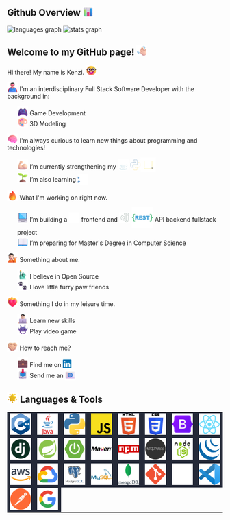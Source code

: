 ## Github Overview <img src="assets\emojis\Bar Chart.png" alt="Bar Chart" width="25" height="25" style="vertical-align: -3px;"/></h2>
<img src="https://github-readme-stats.vercel.app/api/top-langs?username=kenzilai&theme=react&hide_border=true&hide_title=true&card_width=300&layout=donut&langs_count=6" height="280" alt="languages graph" />
<img src="https://github-readme-stats.vercel.app/api?&username=kenzilai&theme=react&hide_border=true&hide_title=true&card_width=300&show_icons=true&include_all_commits=true&rank_icon=github" height="200" alt="stats graph" />

## Welcome to my GitHub page! <img src="assets\emojis\Waving Hand Light Skin Tone.png" alt="Waving Hand Light Skin Tone" width="25" height="25" style="vertical-align: -2px;"/>

Hi there! My name is Kenzi. <img src="assets\emojis\Nerd Face.png" alt="Nerd Face" width="25" height="25" style="vertical-align: -3px;"/>

<img src="assets\emojis\Man Superhero Light Skin Tone.png" alt="Superhero Light Skin Tone" width="25" height="25" style="vertical-align: -3px;"/>
I'm an interdisciplinary Full Stack Software Developer with the background in:
<ul style="list-style-type: none;">
    <li>
        <img src="assets\emojis\Video Game.png" alt="Video Game" width="25" height="25" style="vertical-align: -3px;"/>
        Game Development
    </li>
    <li>
        <img src="assets\emojis\Artist Palette.png" alt="Artist Palette" width="25" height="25" style="vertical-align: -3px;"/>
        3D Modeling
    </li>
</ul>
<img src="assets\emojis\Brain.png" alt="Brain" width="25" height="25" style="vertical-align: -3px;"/>
I'm always curious to learn new things about programming and technologies!
<ul style="list-style-type: none;">
    <li>
        <img src="assets\emojis\Flexed Biceps Light Skin Tone.png" alt="Flexed Biceps Light Skin Tone" width="25" height="25" style="vertical-align: -3px;"/>
        I’m currently strengthening my
        <img src="assets\emojis\Animated Java.svg" alt="Animated Java" width="25" height="25" style="vertical-align: -2px;"/>
        <img src="assets\emojis\Animated Python.svg" alt="Animated Python" width="25" height="25" style="vertical-align: -3px;"/><img src="assets\emojis\Animated JavaScript.svg" alt="Animated JavaScript" width="35" height="35" style="vertical-align: -8px;"/>
    </li>
    <li>
        <img src="assets\emojis\Seedling.png" alt="Seedling" width="25" height="25" style="vertical-align: -3px;"/>
        I’m also learning
        <img src="assets\emojis\Animated C++.svg" alt="Animated C++" width="25" height="25" style="vertical-align: -6px;"/>
    </li>
</ul>
<img src="assets\emojis\Fire.png" alt="Fire" width="25" height="25" style="vertical-align: -3px;"/>
What I'm working on right now.
<ul style="list-style-type: none;">
    <li>
        <img src="assets\emojis\Laptop.png" alt="Laptop" width="25" height="25" style="vertical-align: -3px;"/>
        I’m building a
        <img src="assets\emojis\Animated React.svg" alt="Animated React" width="25" height="25" style="vertical-align: -3px;"/>
        frontend and
        <img src="assets\emojis\Animated Django.svg" alt="Animated Django" width="25" height="25" style="vertical-align: -3px;"/>
        <img src="assets\emojis\Animated Rest.svg" alt="Animated Rest" width="50" height="50" style="vertical-align: -16px;"/>
        API backend fullstack project
    </li>
    <li>
        <img src="assets\emojis\Open Book.png" alt="Open Book" width="25" height="25" style="vertical-align: -3px;"/>
        I’m preparing for Master's Degree in Computer Science
    </li>
</ul>
<img src="assets\emojis\Person Tipping Hand Light Skin Tone.png" alt="Person Tipping Hand Light Skin Tone" width="25" height="25" style="vertical-align: -3px;"/>
Something about me.
<ul style="list-style-type: none;">
    <li>
        <img src="assets\emojis\Statue of Liberty.png" alt="Statue of Liberty" width="25" height="25" style="vertical-align: -3px;"/>
        I believe in Open Source
    </li>
    <li>
        <img src="assets\emojis\Paw Prints.png" alt="Paw Prints" width="25" height="25" style="vertical-align: -3px;"/>
        I love little furry paw friends
    </li>
</ul>
<img src="assets\emojis\Heart on Fire.png" alt="Heart on Fire" width="25" height="25" style="vertical-align: -3px;"/>
<span>Something I do in my leisure time.</span>
<ul style="list-style-type: none;">
    <li>
        <img src="assets\emojis\Technologist Light Skin Tone.png" alt="Technologist Light Skin Tone" width="25" height="25" style="vertical-align: -3px;"/>
        Learn new skills
    </li>
    <li>
        <img src="assets\emojis\Alien Monster.png" alt="Alien Monster" width="25" height="25" style="vertical-align: -3px;"/>
        Play video game
    </li>
</ul>
<img src="assets\emojis\Folded Hands Light Skin Tone.png" alt="Folded Hands Light Skin Tone" width="25" height="25" style="vertical-align: -3px;"/>
<span>How to reach me?</span>
<ul style="list-style-type: none;">
    <li>
        <img src="assets\emojis\Briefcase.png" alt="Briefcase" width="25" height="25" style="vertical-align: -3px;"/>
        Find me on
        <a href="https://www.linkedin.com/in/kenzi-lai"><img src="assets\emojis\Linkedin.png" alt="Linkedin" width="20" height="20" style="vertical-align: -3px;"/></a>
    </li>
    <li>
        <img src="assets\emojis\Inbox Tray.png" alt="Inbox Tray" width="25" height="25" style="vertical-align: -3px;"/>
        Send me an
        <img src="assets\emojis\E-Mail.png" alt="E-Mail" width="25" height="25" style="vertical-align: -6px;"/>
    </li>
</ul>

## <img src="assets\emojis\Glowing Star.png" alt="Glowing Star" width="25" height="25" style="vertical-align:-2px;"/> Languages & Tools</h2>
<table>
    <tr style="background-color: #242938">
        <td>
            <a href="https://en.wikipedia.org/wiki/C%2B%2B"><img src="assets\techs\C++.png" alt="C++" width="50" height="50" /></a>
        </td>
        <td>
            <a href="https://en.wikipedia.org/wiki/Java_(programming_language)"><img src="assets\techs\Java.png" alt="Java" width="50" height="50" />
        </td>
        <td>
            <a href="https://www.python.org/"><img src="assets\techs\Python.png" alt="Python" width="50" height="50" /></a>
        </td>
        <td>
            <a href="https://en.wikipedia.org/wiki/JavaScript"><img src="assets\techs\JavaScript.png" alt="JavaScript" width="50" height="50" /></a>
        </td>
        <td>
            <a href="https://en.wikipedia.org/wiki/HTML5"><img src="assets\techs\HTML5.png" alt="HTML5" width="50" height="50" /></a>
        </td>
        <td>
            <a href="https://en.wikipedia.org/wiki/CSS"><img src="assets\techs\CSS3.png" alt="CSS3" width="50" height="50" /></a>
        </td>
        <td>
            <a href="https://getbootstrap.com"><img src="assets\techs\Bootstrap.png" alt="Bootstrap" width="50" height="50" /></a>
        </td>
        <td>
            <a href="https://reactjs.org"><img src="assets\techs\React.png" alt="React" width="50" height="50" /></a>
        </td>
    </tr>
    <tr style="background-color: #242938">
        <td>
            <a href="https://www.djangoproject.com"><img src="assets\techs\Django.png" alt="Django" width="50" height="50" /></a>
        </td>
        <td>
            <a href="https://spring.io"><img src="assets\techs\Spring.png" alt="Spring" width="50" height="50" /></a>
        </td>
        <td>
            <a href="https://spring.io"><img src="assets\techs\Spring Boot.png" alt="Spring Boot" width="50" height="50" /></a>
        </td>
        <td>
            <a href="https://maven.apache.org"><img src="assets\techs\Maven.png" alt="Maven" width="50" height="50" /></a>
        </td>
        <td>
            <a href="https://www.npmjs.com"><img src="assets\techs\npm.png" alt="npm" width="50" height="50" /></a>
        </td>
        <td>
            <a href="https://expressjs.com"><img src="assets\techs\ExpressJS.png" alt="ExpressJS" width="50" height="50" /></a>
        </td>
        <td>
            <a href="https://nodejs.org"><img src="assets\techs\NodeJS.png" alt="NodeJS" width="50" height="50" /></a>
        </td>
        <td>
            <a href="https://jquery.com"><img src="assets\techs\jQuery.png" alt="jQuery" width="50" height="50" /></a>
        </td>
    </tr>
    <tr style="background-color: #242938">
        <td>
            <a href="https://en.wikipedia.org/wiki/Amazon_Web_Services"><img src="assets\techs\AWS.png" alt="AWS" width="50" height="50" /></a>
        </td>
        <td>
            <a href="https://en.wikipedia.org/wiki/Google_Cloud_Platform"><img src="assets\techs\GCP.png" alt="GCP" width="50" height="50" /></a>
        </td>
        <td>
            <a href="https://www.postgresql.org"><img src="assets\techs\PostgreSQL.png" alt="PostgreSQL" width="50" height="50" /></a>
        </td>
        <td>
            <a href="https://www.mysql.com"><img src="assets\techs\MySQL.png" alt="MySQL" width="50" height="50" /></a>
        </td>
        <td>
            <a href="https://www.mongodb.com"><img src="assets\techs\mongoDB.png" alt="mongoDB" width="50" height="50" /></a>
        </td>
        <td>
            <a href="https://git-scm.com"><img src="assets\techs\Git.png" alt="Git" width="50" height="50" /></a>
        </td>
        <td>
            <a href="https://github.com"><img src="assets\techs\Github.png" alt="Github" width="50" height="50" /></a>
        </td>
        <td>
            <a href="https://code.visualstudio.com"><img src="assets\techs\Visual Studio Code.png" alt="Visual Studio Code" width="50" height="50" /></a>
        </td>
    </tr>
    <tr style="background-color: #242938">
        <td>
            <a href="https://www.postman.com"><img src="assets\techs\Postman.png" alt="Postman" width="50" height="50" /></a>
        </td>
        <td>
            <a href="https://en.wiktionary.org/wiki/Google-fu#:~:text=Google%2Dfu%20(uncountable),useful%20information%20on%20the%20Internet."><img src="assets\techs\Google-fu.png" alt="Google-fu" width="50" height="50" /></a>
        </td>
    </tr>
</table>